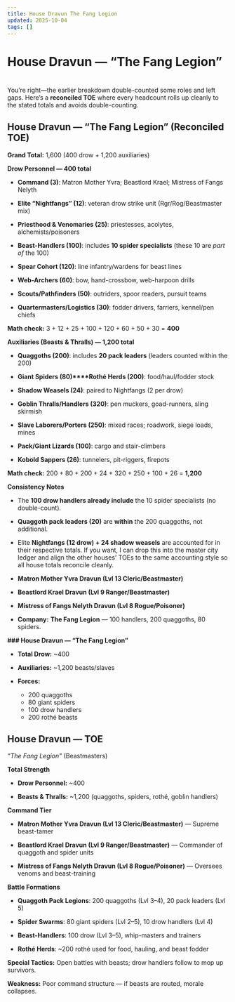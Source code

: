 ```yaml
---
title: House Dravun The Fang Legion
updated: 2025-10-04
tags: []
---
```


# House Dravun — “The Fang Legion”

#

You’re right—the earlier breakdown double-counted some roles and left gaps. Here’s a **reconciled TOE** where every headcount rolls up cleanly to the stated totals and avoids double-counting.

## **House Dravun — “The Fang Legion” (Reconciled TOE)**

**Grand Total:** 1,600 (400 drow + 1,200 auxiliaries)

**Drow Personnel — 400 total**

* **Command (3)**: Matron Mother Yvra; Beastlord Krael; Mistress of Fangs Nelyth

* **Elite “Nightfangs” (12)**: veteran drow strike unit (Rgr/Rog/Beastmaster mix)

* **Priesthood & Venomaries (25)**: priestesses, acolytes, alchemists/poisoners

* **Beast-Handlers (100)**: includes **10 spider specialists** (these 10 are *part of* the 100)

* **Spear Cohort (120)**: line infantry/wardens for beast lines

* **Web-Archers (60)**: bow, hand-crossbow, web-harpoon drills

* **Scouts/Pathfinders (50)**: outriders, spoor readers, pursuit teams

* **Quartermasters/Logistics (30)**: fodder drivers, farriers, kennel/pen chiefs

**Math check:** 3 + 12 + 25 + 100 + 120 + 60 + 50 + 30 = **400**

**Auxiliaries (Beasts & Thralls) — 1,200 total**

* **Quaggoths (200)**: includes **20 pack leaders** (leaders counted within the 200)

* **Giant Spiders (80)****Rothé Herds (200)**: food/haul/fodder stock

* **Shadow Weasels (24)**: paired to Nightfangs (2 per drow)

* **Goblin Thralls/Handlers (320)**: pen muckers, goad-runners, sling skirmish

* **Slave Laborers/Porters (250)**: mixed races; roadwork, siege loads, mines

* **Pack/Giant Lizards (100)**: cargo and stair-climbers

* **Kobold Sappers (26)**: tunnelers, pit-riggers, firepots

**Math check:** 200 + 80 + 200 + 24 + 320 + 250 + 100 + 26 = **1,200**

**Consistency Notes**

* The **100 drow handlers already include** the 10 spider specialists (no double-count).

* **Quaggoth pack leaders (20)** are **within** the 200 quaggoths, not additional.

* Elite **Nightfangs (12 drow) + 24 shadow weasels** are accounted for in their respective totals.
If you want, I can drop this into the master city ledger and align the other houses’ TOEs to the same accounting style so all house totals reconcile cleanly.


- ****Matron Mother Yvra Dravun (Lvl 13 Cleric/Beastmaster)****

- ****Beastlord Krael Dravun (Lvl 9 Ranger/Beastmaster)****  

- ****Mistress of Fangs Nelyth Dravun (Lvl 8 Rogue/Poisoner)****  

- ****Company:**** **The Fang Legion** — 100 handlers, 200 quaggoths, 80 spiders.  


**### House Dravun — “The Fang Legion”**

- ****Total Drow:**** ~400  

- ****Auxiliaries:**** ~1,200 beasts/slaves  

- ****Forces:****  
  - 200 quaggoths
  - 80 giant spiders
  - 100 drow handlers
  - 200 rothé beasts



## **House Dravun — TOE**

*“The Fang Legion”* (Beastmasters)

**Total Strength**

* **Drow Personnel:** ~400

* **Beasts & Thralls:** ~1,200 (quaggoths, spiders, rothé, goblin handlers)

**Command Tier**

* **Matron Mother Yvra Dravun (Lvl 13 Cleric/Beastmaster)** — Supreme beast-tamer

* **Beastlord Krael Dravun (Lvl 9 Ranger/Beastmaster)** — Commander of quaggoth and spider units

* **Mistress of Fangs Nelyth Dravun (Lvl 8 Rogue/Poisoner)** — Oversees venoms and beast-training

**Battle Formations**

* **Quaggoth Pack Legions**: 200 quaggoths (Lvl 3–4), 20 pack leaders (Lvl 5)

* **Spider Swarms**: 80 giant spiders (Lvl 2–5), 10 drow handlers (Lvl 4)

* **Beast-Handlers**: 100 drow (Lvl 3–5), whip-masters and trainers

* **Rothé Herds**: ~200 rothé used for food, hauling, and beast fodder

**Special Tactics:** Open battles with beasts; drow handlers follow to mop up survivors.

**Weakness:** Poor command structure — if beasts are routed, morale collapses.

